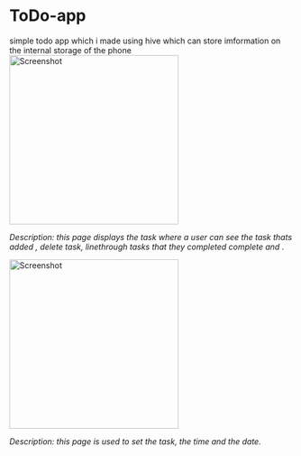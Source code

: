 # ToDo-app

simple todo app which i made using hive which can store imformation on the internal storage of the phone
<img src="https://github.com/yosephyonas/minimal-todo-app/assets/101545038/5c2b649c-ec8f-4913-9edb-402591e03132" alt="Screenshot" width="300">


*Description: this page displays the task where a user can see the task thats added , delete task,  linethrough tasks that they completed complete and .*



<img src="https://github.com/yosephyonas/minimal-todo-app/assets/101545038/4b347034-1bc0-4516-94a9-eb886250ab2c" alt="Screenshot" width="300">


*Description: this page is used to set the task, the time and the date.*

